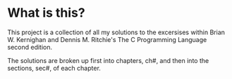 # What is this?
This project is a collection of all my solutions to the excersises within Brian W. Kernighan and Dennis M. Ritchie's The C Programming Language second edition.

The solutions are broken up first into chapters, ch#, and then into the sections, sec#, of each chapter.